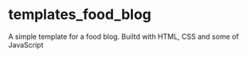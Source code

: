 # templates_food_blog
A simple template for a food blog. Builtd with HTML, CSS and some of JavaScript
